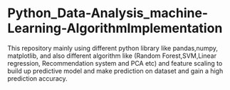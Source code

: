 # Python_Data-Analysis_machine-Learning-AlgorithmImplementation
This repository mainly using different python library like pandas,numpy, matplotlib, and also different algorithm like (Random Forest,SVM,Linear regression, Recommendation system and PCA etc) and feature scaling to build up predictive model and make prediction on dataset and gain a high prediction accuracy.

